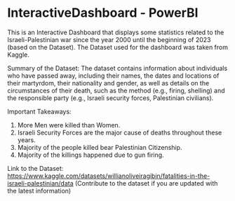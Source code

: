 # InteractiveDashboard - PowerBI
This is an Interactive Dashboard that displays some statistics related to the Israeli-Palestinian war since the year 2000 until the beginning of 2023 (based on the Dataset). The Dataset used for the dashboard was taken from Kaggle.

Summary of the Dataset:
The dataset contains information about individuals who have passed away, including their names, the dates and locations of their martyrdom, their nationality and gender, as well as details on the circumstances of their death, such as the method (e.g., firing, shelling) and the responsible party (e.g., Israeli security forces, Palestinian civilians).

Important Takeaways:
1. More Men were killed than Women.
2. Israeli Security Forces are the major cause of deaths throughout these years.
3. Majority of the people killed bear Palestinian Citizenship.
4. Majority of the killings happened due to gun firing.


Link to the Dataset:
https://www.kaggle.com/datasets/willianoliveiragibin/fatalities-in-the-israeli-palestinian/data 
(Contribute to the dataset if you are updated with the latest information)
